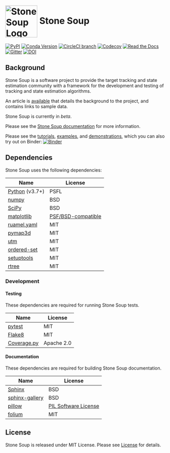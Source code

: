 <h1><img valign="middle" alt="Stone Soup Logo" src="https://raw.githubusercontent.com/dstl/Stone-Soup/main/docs/source/_static/stone_soup_logo.svg" height="100"> Stone Soup</h1>

[![PyPI](https://img.shields.io/pypi/v/stonesoup?style=flat)](https://pypi.org/project/stonesoup)
[![Conda Version](https://img.shields.io/conda/vn/conda-forge/stonesoup.svg)](https://anaconda.org/conda-forge/stonesoup)
[![CircleCI branch](https://img.shields.io/circleci/project/github/dstl/Stone-Soup/main.svg?label=tests&style=flat)](https://circleci.com/gh/dstl/Stone-Soup)
[![Codecov](https://img.shields.io/codecov/c/github/dstl/Stone-Soup.svg)](https://codecov.io/gh/dstl/Stone-Soup)
[![Read the Docs](https://img.shields.io/readthedocs/stonesoup.svg?style=flat)](https://stonesoup.readthedocs.io/en/latest/?badge=latest)
[![Gitter](https://img.shields.io/gitter/room/dstl/Stone-Soup.svg?color=informational&style=flat)](https://gitter.im/dstl/Stone-Soup?utm_source=badge&utm_medium=badge&utm_campaign=pr-badge&utm_content=badge)
[![DOI](https://img.shields.io/badge/DOI-10.5281%2Fzenodo.4663993-informational)](https://doi.org/10.5281/zenodo.4663993)

## Background
Stone Soup is a software project to provide the target tracking and state estimation
community with a framework for the development and testing of tracking and state
estimation algorithms.

An article is [available](https://www.gov.uk/government/news/dstl-shares-new-open-source-framework-initiative) that details the background to the project, and contains links to sample data.

Stone Soup is currently in *beta*.

Please see the
[Stone Soup documentation](https://stonesoup.readthedocs.org/) for more
information.

Please see the [tutorials](https://stonesoup.readthedocs.io/en/latest/auto_tutorials/index.html),
[examples](https://stonesoup.readthedocs.io/en/latest/auto_examples/index.html),
and [demonstrations](https://stonesoup.readthedocs.io/en/latest/auto_demos/index.html),
which you can also try out on Binder: [![Binder](https://mybinder.org/badge_logo.svg)](https://mybinder.org/v2/gh/dstl/Stone-Soup/main?filepath=notebooks)

## Dependencies
Stone Soup uses the following dependencies:

| Name | License |
| ---- | ------- |
| [Python](https://www.python.org/) (v3.7+) | PSFL |
| [numpy](https://numpy.org/) | BSD |
| [SciPy](https://www.scipy.org/) | BSD |
| [matplotlib](https://matplotlib.org/) | [PSF/BSD-compatible](https://matplotlib.org/users/license.html) |
| [ruamel.yaml](https://yaml.readthedocs.io/) | MIT |
| [pymap3d](https://github.com/scivision/pymap3d) | MIT |
| [utm](https://github.com/Turbo87/utm) | MIT |
| [ordered-set](https://github.com/LuminosoInsight/ordered-set) | MIT |
| [setuptools](https://github.com/pypa/setuptools) | MIT |
| [rtree](https://github.com/Toblerity/rtree) | MIT |

### Development

#### Testing
These dependencies are required for running Stone Soup tests.

| Name | License |
| ---- | ------- |
| [pytest](https://docs.pytest.org/) | MIT |
| [Flake8](https://flake8.pycqa.org/) | MIT |
| [Coverage.py](https://coverage.readthedocs.io/) | Apache 2.0 |

#### Documentation
These dependencies are required for building Stone Soup documentation.

| Name | License |
| ---- | ------- |
| [Sphinx](https://www.sphinx-doc.org/) | BSD |
| [sphinx-gallery](https://sphinx-gallery.github.io/) | BSD |
| [pillow](https://pillow.readthedocs.io/en/stable/index.html) | [PIL Software License](https://pillow.readthedocs.io/en/stable/about.html#license) |
| [folium](https://python-visualization.github.io/folium/) | MIT |

## License
Stone Soup is released under MIT License. Please see [License](LICENSE) for details.
